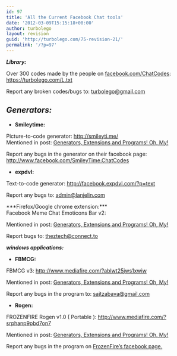 ```yaml
---
id: 97
title: 'All the Current Facebook Chat tools'
date: '2012-03-09T15:15:18+00:00'
author: turbolego
layout: revision
guid: 'http://turbolego.com/75-revision-21/'
permalink: '/?p=97'
---
```


***Library:***

Over 300 codes made by the people on [facebook.com/ChatCodes](http://facebook.com/ChatCodes): <https://turbolego.com/L.txt>

Report any broken codes/bugs to: <turbolego@gmail.com>

## *Generators:*

- **Smileytime:**

Picture-to-code generator: <http://smileyti.me/>  
Mentioned in post: [Generators, Extensions and Programs! Oh, My!](https://turbolego.com/generators-extensions-and-programs-oh-my/ "Permalink to Generators, Extensions and Programs! Oh, My!")

Report any bugs in the generator on their facebook page:  
<http://www.facebook.com/SmileyTime.ChatCodes>

- **expdvl:**

Text-to-code generator: <http://facebook.expdvl.com/?p=text>

Report any bugs to: [admin@lanjelin.com](mailto:admin@lanjelin.com?subject=fbrep)

<div></div><div>***Firefox/Google chrome extension:***</div><div>Facebook Meme Chat Emoticons Bar v2: <http://userscripts.org/scripts/show/122827>

Mentioned in post: [Generators, Extensions and Programs! Oh, My!](https://turbolego.com/generators-extensions-and-programs-oh-my/ "Permalink to Generators, Extensions and Programs! Oh, My!")

Report bugs to: <theztech@connect.to>

***windows applications:***

- **FBMCG:**

FBMCG v3: <http://www.mediafire.com/?ablwt25jws1xwiw>

Mentioned in post: [Generators, Extensions and Programs! Oh, My!](https://turbolego.com/generators-extensions-and-programs-oh-my/ "Permalink to Generators, Extensions and Programs! Oh, My!")

Report any bugs in the program to: <sajtzabava@gmail.com>

- **Rogen:**

FROZENFIRE Rogen v1.0 ( Portable ): <http://www.mediafire.com/?srphanp9pbd7on7>

Mentioned in post: [Generators, Extensions and Programs! Oh, My!](https://turbolego.com/generators-extensions-and-programs-oh-my/ "Permalink to Generators, Extensions and Programs! Oh, My!")

Report any bugs in the program on [FrozenFire’s facebook page.](http://www.facebook.com/FROZENFIRE.US)

</div>